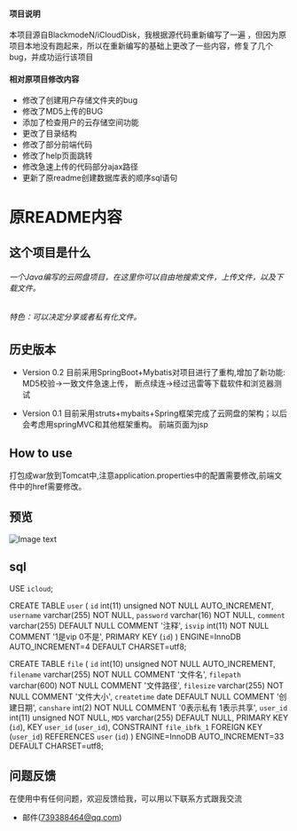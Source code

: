 #### 项目说明
本项目源自BlackmodeN/iCloudDisk，我根据源代码重新编写了一遍  ，但因为原项目本地没有跑起来，所以在重新编写的基础上更改了一些内容，修复了几个bug，并成功运行该项目

#### 相对原项目修改内容
* 修改了创建用户存储文件夹的bug
* 修改了MD5上传的BUG
* 添加了检查用户的云存储空间功能
* 更改了目录结构
* 修改了部分前端代码
* 修改了help页面跳转
* 修改急速上传的代码部分ajax路径
* 更新了原readme创建数据库表的顺序sql语句

# 原README内容

## 这个项目是什么

###### 一个Java编写的云网盘项目，在这里你可以自由地搜索文件，上传文件，以及下载文件。
###### 特色：可以决定分享或者私有化文件。


## 历史版本
* Version 0.2
   目前采用SpringBoot+Mybatis对项目进行了重构,增加了新功能:
   MD5校验->一致文件急速上传，
   断点续连->经过迅雷等下载软件和浏览器测试

* Version 0.1
   目前采用struts+mybaits+Spring框架完成了云网盘的架构；以后会考虑用springMVC和其他框架重构。
   前端页面为jsp
## How to use
   打包成war放到Tomcat中,注意application.properties中的配置需要修改,前端文件中的href需要修改。
## 预览
 ![Image text](https://github.com/BlackmodeN/iCloudDisk/blob/master/WebRoot/images/index.png)
 
 
## sql


USE `icloud`;

CREATE TABLE `user` (
  `id` int(11) unsigned NOT NULL AUTO_INCREMENT,
  `username` varchar(255) NOT NULL,
  `password` varchar(16) NOT NULL,
  `comment` varchar(255) DEFAULT NULL COMMENT '注释',
  `isvip` int(11) NOT NULL COMMENT '1是vip 0不是',
  PRIMARY KEY (`id`)
) ENGINE=InnoDB AUTO_INCREMENT=4 DEFAULT CHARSET=utf8;

CREATE TABLE `file` (
  `id` int(10) unsigned NOT NULL AUTO_INCREMENT,
  `filename` varchar(255) NOT NULL COMMENT '文件名',
  `filepath` varchar(600) NOT NULL COMMENT '文件路径',
  `filesize` varchar(255) NOT NULL COMMENT '文件大小',
  `createtime` date DEFAULT NULL COMMENT '创建日期',
  `canshare` int(2) NOT NULL COMMENT '0表示私有 1表示共享',
  `user_id` int(11) unsigned NOT NULL,
  `MD5` varchar(255) DEFAULT NULL,
  PRIMARY KEY (`id`),
  KEY `user_id` (`user_id`),
  CONSTRAINT `file_ibfk_1` FOREIGN KEY (`user_id`) REFERENCES `user` (`id`)
) ENGINE=InnoDB AUTO_INCREMENT=33 DEFAULT CHARSET=utf8;


 
 


## 问题反馈
在使用中有任何问题，欢迎反馈给我，可以用以下联系方式跟我交流

* 邮件(739388464@qq.com)

